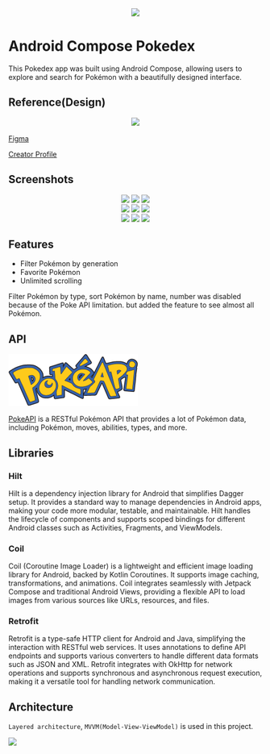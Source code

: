 <div align="center">
    <img src="https://github.com/Origogi/Origogi/assets/35194820/9e949040-9ce2-43dc-a68d-19e0eccea54e">
</div>

# Android Compose Pokedex

This Pokedex app was built using Android Compose, allowing users to explore and search for Pokémon with a beautifully designed interface.

## Reference(Design)

<div align="center">
<img src="https://github.com/Origogi/leetcode/assets/35194820/874ee8bb-336c-4278-aa52-5c6f3b578e56" width="30%">
</div>

[Figma](https://www.figma.com/community/file/1202971127473077147)

[Creator Profile](https://www.linkedin.com/in/junior-saraiva/)

## Screenshots

<div align="center">
    <img src="https://github.com/Origogi/android-compose-pokedex/assets/35194820/1ac3c65c-32d6-4d24-a877-e03e1a26dbc3" width="25%">
    <img src="https://github.com/Origogi/android-compose-pokedex/assets/35194820/ba01a0e3-a5de-4757-8fd0-61848c889924" width="25%">
    <img src="https://github.com/Origogi/android-compose-pokedex/assets/35194820/c9daa5ac-481d-47fd-9f01-86994aebd9ab" width="25%">

</div>
<div align="center">
    <img src="https://github.com/Origogi/android-compose-pokedex/assets/35194820/30b1cc3c-ff05-456f-a5a5-a23a04de6723" width="25%">
    <img src="https://github.com/Origogi/android-compose-pokedex/assets/35194820/b4a822f0-1af4-4a2e-9963-4e52a9465c40" width="25%">
    <img src="https://github.com/Origogi/android-compose-pokedex/assets/35194820/3eedd2fd-1c7c-4545-91cf-6c09d78d267b" width="25%">
</div>
<div align="center">
    <img src="https://github.com/Origogi/android-compose-pokedex/assets/35194820/01c1fb3f-5a22-4590-bbe6-c1f80f6f46a4" width="25%">
    <img src="https://github.com/Origogi/android-compose-pokedex/assets/35194820/83411ad7-1fda-40e5-a622-9bb89d35a762" width="25%">
    <img src="https://github.com/Origogi/android-compose-pokedex/assets/35194820/b5a6a693-4fcb-4e9d-8da2-e5509bc41c12" width="25%">
</div>

## Features

- Filter Pokémon by generation
- Favorite Pokémon
- Unlimited scrolling

Filter Pokémon by type, sort Pokémon by name, number was disabled because of the Poke API limitation. but added the feature to see almost all Pokémon.

## API

![](https://raw.githubusercontent.com/PokeAPI/media/master/logo/pokeapi_256.png)

[PokeAPI](https://pokeapi.co/) is a RESTful Pokémon API that provides a lot of Pokémon data, including Pokémon, moves, abilities, types, and more.

## Libraries

### Hilt
Hilt is a dependency injection library for Android that simplifies Dagger setup. It provides a standard way to manage dependencies in Android apps, making your code more modular, testable, and maintainable. Hilt handles the lifecycle of components and supports scoped bindings for different Android classes such as Activities, Fragments, and ViewModels.

### Coil
Coil (Coroutine Image Loader) is a lightweight and efficient image loading library for Android, backed by Kotlin Coroutines. It supports image caching, transformations, and animations. Coil integrates seamlessly with Jetpack Compose and traditional Android Views, providing a flexible API to load images from various sources like URLs, resources, and files.

### Retrofit
Retrofit is a type-safe HTTP client for Android and Java, simplifying the interaction with RESTful web services. It uses annotations to define API endpoints and supports various converters to handle different data formats such as JSON and XML. Retrofit integrates with OkHttp for network operations and supports synchronous and asynchronous request execution, making it a versatile tool for handling network communication.

## Architecture

`Layered architecture`, `MVVM(Model-View-ViewModel)` is used in this project.

<div>
    <img src="https://github.com/Origogi/Origogi/assets/35194820/7074b560-0972-4880-a591-de4b88e7996f" width="80%">
</div>
